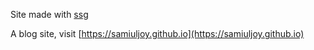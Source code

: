 Site made with [ssg](https://github.com/samiuljoy/ssg)

A blog site, visit [https://samiuljoy.github.io](https://samiuljoy.github.io)
